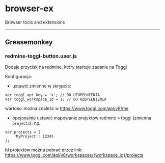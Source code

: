 # browser-ex
Browser tools and extensions

---

## Greasemonkey

### redmine-toggl-button.user.js

Dodaje przycisk na redmine, który startuje zadanie na Toggl

Konfiguracja:
- ustawić zmienne w skrypcie:
```
var toggl_api_key = 'x'; // DO UZUPEŁNIENIA
var toggl_workspace_id = 1; // DO UZUPEŁNIENIA
```
wartości można znaleźć w https://www.toggl.com/api/v8/me
- opcjonalnie ustawić mapowanie projektów redmine &raquo; toggl (zmienna `projects`), np.
```
var projects = {
	'MyProject': 12345
};
```
Id projektów można pobrać przez link: https://www.toggl.com/api/v8/workspaces/{workspace_id}/projects
